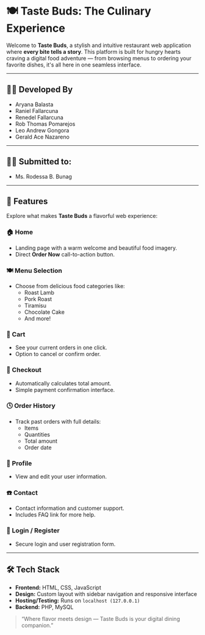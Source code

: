 # 🍽️ Taste Buds: The Culinary Experience

Welcome to **Taste Buds**, a stylish and intuitive restaurant web application where **every bite tells a story**. This platform is built for hungry hearts craving a digital food adventure — from browsing menus to ordering your favorite dishes, it's all here in one seamless interface.

---

## 👨‍🍳 Developed By

- Aryana Balasta
- Raniel Fallarcuna  
- Renedel Fallarcuna 
- Rob Thomas Pomarejos  
- Leo Andrew Gongora  
- Gerald Ace Nazareno 

---

## 👨‍🍳 Submitted to:

- Ms. Rodessa B. Bunag

---

## 📌 Features

Explore what makes **Taste Buds** a flavorful web experience:

### 🏠 Home
- Landing page with a warm welcome and beautiful food imagery.
- Direct **Order Now** call-to-action button.

### 🍽️ Menu Selection
- Choose from delicious food categories like:
  - Roast Lamb
  - Pork Roast
  - Tiramisu
  - Chocolate Cake
  - And more!

### 🛒 Cart
- See your current orders in one click.
- Option to cancel or confirm order.

### 💸 Checkout
- Automatically calculates total amount.
- Simple payment confirmation interface.

### 🕓 Order History
- Track past orders with full details:
  - Items
  - Quantities
  - Total amount
  - Order date

### 👤 Profile
- View and edit your user information.

### ☎️ Contact
- Contact information and customer support.
- Includes FAQ link for more help.

### 🔐 Login / Register
- Secure login and user registration form.

---

## 🛠️ Tech Stack

- **Frontend:** HTML, CSS, JavaScript
- **Design:** Custom layout with sidebar navigation and responsive interface
- **Hosting/Testing:** Runs on `localhost (127.0.0.1)`
- **Backend:** PHP, MySQL


> “Where flavor meets design — Taste Buds is your digital dining companion.”



